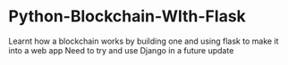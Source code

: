 # Python-Blockchain-WIth-Flask
Learnt how a blockchain works by building one and using flask to make it into a web app 
Need to try and use Django in a future update 
